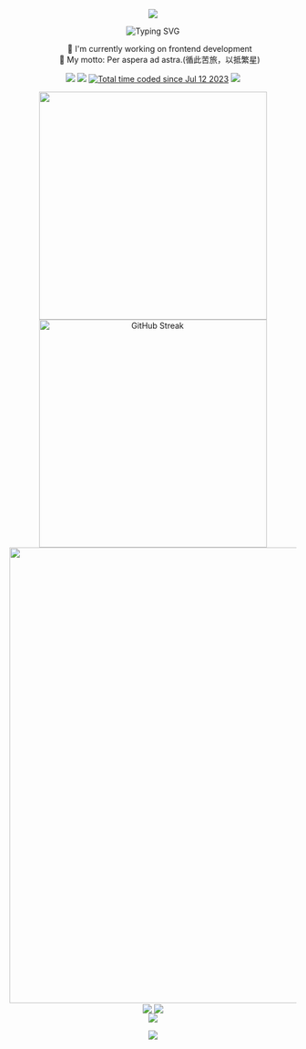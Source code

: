 <p align="center">
  <img
    src="https://capsule-render.vercel.app/api?type=waving&color=timeGradient&height=300&&section=header&text=HI%20THERE&fontSize=90&fontAlign=50&fontAlignY=30&desc=I%20am%20Veyra!&descAlign=50&descSize=30&descAlignY=60&animation=twinkling" />
</p>
<!-- https://github.com/DenverCoder1/readme-typing-svg -->
<p align="center">
  <img
    src="https://readme-typing-svg.demolab.com?font=Fira+Code&weight=700&size=26&pause=1000&color=38BDAE&center=true&vCenter=true&width=600&lines=Welcome+to+my+GitHub+profile+page!;I'm+a+programmer+who+creates%F0%9F%9A%80"
    alt="Typing SVG" />
</p>
<ul align="center">
  <li type="none">🔭 I'm currently working on frontend development</li>
  <li type="none">📖 My motto: Per aspera ad astra.(循此苦旅，以抵繁星)</li>
</ul>
<!-- https://github.com/badges/shields -->
<p align="center">
  <a href="https://github.com/LuoMingxiang"
    ><img
      src="https://img.shields.io/badge/GitHub-LuoMingxiang-blue?logo=github"
  /></a>
  <a href="https://gitee.com/LuoMingxiang"
    ><img src="https://img.shields.io/badge/Gitee-LuoMingxiang-blue?logo=gitee"
  /></a>
  <a href="https://wakatime.com/@0cf0995c-a0d4-40b0-b2eb-fcedeafe1410"
    ><img
      src="https://wakatime.com/badge/user/0cf0995c-a0d4-40b0-b2eb-fcedeafe1410.svg"
      alt="Total time coded since Jul 12 2023"
  /></a>
  <img
    src="https://komarev.com/ghpvc/?username=LuoMingxiang&abbreviated=true" />
</p>

<p align="center">
  <!-- https://github.com/anuraghazra/github-readme-stats -->
  <img
    align="center"
    width="400"
    src="https://github-readme-stats.vercel.app/api?username=LuoMingxiang&theme=tokyonight&bg_color=ffffff00&show_icons=true&hide_border=true&show=reviews&hide_title=true&hide=contribs&count_private=true" />
  <!-- https://github.com/DenverCoder1/github-readme-streak-stats -->
  <img
    align="center"
    width="400"
    src="https://streak-stats.demolab.com?user=LuoMingxiang&theme=tokyonight-duo&hide_border=true&date_format=M%20j%5B%2C%20Y%5D&mode=weekly"
    alt="GitHub Streak" />
  <br />
  <!-- https://github.com/Ashutosh00710/github-readme-activity-graph -->
  <img
    width="800"
    src="https://github-readme-activity-graph.vercel.app/graph?username=LuoMingxiang&theme=tokyo-night&bg_color=ffffff00&hide_border=true&area=true&custom_title=Contribution%20Graph" />
  <br />
  <!-- https://github.com/anuraghazra/github-readme-stats -->
  <img
    align="center"
    src="https://github-readme-stats.vercel.app/api/wakatime?username=LuoMingxiang&theme=transparent&hide_border=true&layout=compact&langs_count=22" />
  <!-- https://github.com/anuraghazra/github-readme-stats -->
  <img
    align="center"
    src="https://github-readme-stats.vercel.app/api/top-langs/?username=LuoMingxiang&theme=transparent&hide_border=true&layout=donut-vertical&langs_count=6" />
  <br />
  <!-- https://github.com/LelouchFR/skill-icons -->
  <img
    align="center"
    src="https://go-skill-icons.vercel.app/api/icons?i=js,ts,html,css,nodejs,tailwindcss,unocss,sass,vue,nuxt,react,next,zustand,pinia,prisma,nestjs,supabase,figma,md,git,au,ai,ps,pr,jquery,mysql,obsidian,git,githubpages,vscode,githubcopilot" />
</p>
<!-- https://github.com/kyechan99/capsule-render -->
<p align="center">
  <img
    src="https://capsule-render.vercel.app/api?type=waving&color=timeGradient&height=300&&section=footer&text=THE%20END&fontSize=90&fontAlign=50&fontAlignY=70&desc=Per%20aspera%20ad%20is%20astra!&descAlign=50&descSize=30&descAlignY=40&animation=twinkling" />
</p>
